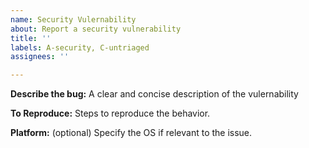 ```yaml
---
name: Security Vulernability
about: Report a security vulnerability
title: ''
labels: A-security, C-untriaged
assignees: ''

---
```


**Describe the bug:**
A clear and concise description of the vulernability

**To Reproduce:**
Steps to reproduce the behavior.

**Platform:** (optional)
Specify the OS if relevant to the issue.
